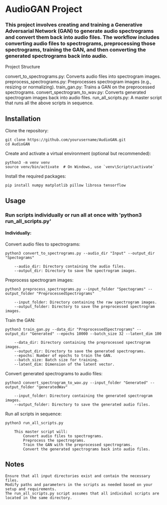 # AudioGAN Project

###  This project involves creating and training a Generative Adversarial Network (GAN) to generate audio spectrograms and convert them back into audio files. The workflow includes converting audio files to spectrograms, preprocessing those spectrograms, training the GAN, and then converting the generated spectrograms back into audio.
Project Structure

convert_to_spectrograms.py: Converts audio files into spectrogram images.
preprocess_spectrograms.py: Preprocesses spectrogram images (e.g., resizing or normalizing).
train_gan.py: Trains a GAN on the preprocessed spectrograms.
convert_spectrogram_to_wav.py: Converts generated spectrogram images back into audio files.
run_all_scripts.py: A master script that runs all the above scripts in sequence.

## Installation

Clone the repository:


    git clone https://github.com/yourusername/AudioGAN.git
    cd AudioGAN

Create and activate a virtual environment (optional but recommended):



    python3 -m venv venv
    source venv/bin/activate  # On Windows, use `venv\Scripts\activate`

Install the required packages:

    pip install numpy matplotlib pillow librosa tensorflow

## Usage

### Run scripts individually or run all at once with 'python3 run_all_scripts.py'

#### Individually:

Convert audio files to spectrograms:

    python3 convert_to_spectrograms.py --audio_dir "Input" --output_dir "Spectograms"

        --audio_dir: Directory containing the audio files.
        --output_dir: Directory to save the spectrogram images.

Preprocess spectrogram images:


    python3 preprocess_spectrograms.py --input_folder "Spectograms" --output_folder "PreprocessedSpectrograms"
    
        --input_folder: Directory containing the raw spectrogram images.
        --output_folder: Directory to save the preprocessed spectrogram images.

Train the GAN:

    python3 train_gan.py --data_dir "PreprocessedSpectrograms" --output_dir "Generated" --epochs 10000 --batch_size 32 --latent_dim 100
    
        --data_dir: Directory containing the preprocessed spectrogram images.
        --output_dir: Directory to save the generated spectrograms.
        --epochs: Number of epochs to train the GAN.
        --batch_size: Batch size for training.
        --latent_dim: Dimension of the latent vector.

Convert generated spectrograms to audio files:


    python3 convert_spectrogram_to_wav.py --input_folder "Generated" --output_folder "generatedWav"
    
        --input_folder: Directory containing the generated spectrogram images.
        --output_folder: Directory to save the generated audio files.

Run all scripts in sequence:

    python3 run_all_scripts.py
    
        This master script will:
            Convert audio files to spectrograms.
            Preprocess the spectrograms.
            Train the GAN with the preprocessed spectrograms.
            Convert the generated spectrograms back into audio files.

## Notes

    Ensure that all input directories exist and contain the necessary files.
    Modify paths and parameters in the scripts as needed based on your setup and requirements.
    The run_all_scripts.py script assumes that all individual scripts are located in the same directory.
